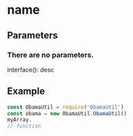 # name
## Parameters
### There are no parameters.
interface(): desc
## Example
```javascript
const ObamaUtil = require('ObamaUtil')
const obama = new ObamaUtil.ObamaUtil()
myArray.
// function
```